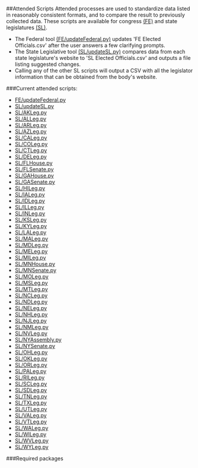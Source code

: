 ##Attended Scripts
Attended processes are used to standardize data listed in reasonably consistent formats, and to compare the result to previously collected data. These scripts are available for congress [(FE)](https://github.com/mlambright/govBot/tree/master/attended/FE/) and state legislatures [(SL)](https://github.com/mlambright/govBot/tree/master/attended/SL/).

- The Federal tool [(FE/updateFederal.py)](https://github.com/mlambright/govBot/tree/master/attended/FE/updateFederal.py) updates 'FE Elected Officials.csv' after the user answers a few clarifying prompts.
- The State Legislative tool [(SL/updateSL.py)](https://github.com/mlambright/govBot/tree/master/attended/SL/updateSL.py) compares data from each state legislature's website to 'SL Elected Officials.csv' and outputs a file listing suggested changes.
- Calling any of the other SL scripts will output a CSV with all the legislator information that can be obtained from the body's website. 


###Current attended scripts:
- [FE/updateFederal.py](https://github.com/mlambright/govBot/tree/master/attended/FE/updateFederal.py)
- [SL/updateSL.py](https://github.com/mlambright/govBot/tree/master/attended/SL/updateSL.py)
- [SL/AKLeg.py](https://github.com/mlambright/govBot/tree/master/attended/SL/AKLeg.py)
- [SL/ALLeg.py](https://github.com/mlambright/govBot/tree/master/attended/SL/ALLeg.py)
- [SL/ARLeg.py](https://github.com/mlambright/govBot/tree/master/attended/SL/ARLeg.py)
- [SL/AZLeg.py](https://github.com/mlambright/govBot/tree/master/attended/SL/AZLeg.py)
- [SL/CALeg.py](https://github.com/mlambright/govBot/tree/master/attended/SL/CALeg.py)
- [SL/COLeg.py](https://github.com/mlambright/govBot/tree/master/attended/SL/COLeg.py)
- [SL/CTLeg.py](https://github.com/mlambright/govBot/tree/master/attended/SL/CTLeg.py)
- [SL/DELeg.py](https://github.com/mlambright/govBot/tree/master/attended/SL/DELeg.py)
- [SL/FLHouse.py](https://github.com/mlambright/govBot/tree/master/attended/SL/FLHouse.py)
- [SL/FLSenate.py](https://github.com/mlambright/govBot/tree/master/attended/SL/FLSenate.py)
- [SL/GAHouse.py](https://github.com/mlambright/govBot/tree/master/attended/SL/GAHouse.py)
- [SL/GASenate.py](https://github.com/mlambright/govBot/tree/master/attended/SL/GASenate.py)
- [SL/HILeg.py](https://github.com/mlambright/govBot/tree/master/attended/SL/HILeg.py)
- [SL/IALeg.py](https://github.com/mlambright/govBot/tree/master/attended/SL/IALeg.py)
- [SL/IDLeg.py](https://github.com/mlambright/govBot/tree/master/attended/SL/IDLeg.py)
- [SL/ILLeg.py](https://github.com/mlambright/govBot/tree/master/attended/SL/ILLeg.py)
- [SL/INLeg.py](https://github.com/mlambright/govBot/tree/master/attended/SL/INLeg.py)
- [SL/KSLeg.py](https://github.com/mlambright/govBot/tree/master/attended/SL/INLeg.py)
- [SL/KYLeg.py](https://github.com/mlambright/govBot/tree/master/attended/SL/KYLeg.py)
- [SL/LALeg.py](https://github.com/mlambright/govBot/tree/master/attended/SL/LALeg.py)
- [SL/MALeg.py](https://github.com/mlambright/govBot/tree/master/attended/SL/MALeg.py)
- [SL/MDLeg.py](https://github.com/mlambright/govBot/tree/master/attended/SL/MDLeg.py)
- [SL/MELeg.py](https://github.com/mlambright/govBot/tree/master/attended/SL/MELeg.py)
- [SL/MILeg.py](https://github.com/mlambright/govBot/tree/master/attended/SL/MILeg.py)
- [SL/MNHouse.py](https://github.com/mlambright/govBot/tree/master/attended/SL/MNHouse.py)
- [SL/MNSenate.py](https://github.com/mlambright/govBot/tree/master/attended/SL/MNSenate.py)
- [SL/MOLeg.py](https://github.com/mlambright/govBot/tree/master/attended/SL/MOLeg.py)
- [SL/MSLeg.py](https://github.com/mlambright/govBot/tree/master/attended/SL/MSLeg.py)
- [SL/MTLeg.py](https://github.com/mlambright/govBot/tree/master/attended/SL/MTLeg.py)
- [SL/NCLeg.py](https://github.com/mlambright/govBot/tree/master/attended/SL/NCLeg.py)
- [SL/NDLeg.py](https://github.com/mlambright/govBot/tree/master/attended/SL/NDLeg.py)
- [SL/NELeg.py](https://github.com/mlambright/govBot/tree/master/attended/SL/NELeg.py)
- [SL/NHLeg.py](https://github.com/mlambright/govBot/tree/master/attended/SL/NHLeg.py)
- [SL/NJLeg.py](https://github.com/mlambright/govBot/tree/master/attended/SL/NJLeg.py)
- [SL/NMLeg.py](https://github.com/mlambright/govBot/tree/master/attended/SL/NMLeg.py)
- [SL/NVLeg.py](https://github.com/mlambright/govBot/tree/master/attended/SL/NVLeg.py)
- [SL/NYAssembly.py](https://github.com/mlambright/govBot/tree/master/attended/SL/NYAssembly.py)
- [SL/NYSenate.py](https://github.com/mlambright/govBot/tree/master/attended/SL/NYSenate.py)
- [SL/OHLeg.py](https://github.com/mlambright/govBot/tree/master/attended/SL/OHLeg.py)
- [SL/OKLeg.py](https://github.com/mlambright/govBot/tree/master/attended/SL/OKLeg.py)
- [SL/ORLeg.py](https://github.com/mlambright/govBot/tree/master/attended/SL/ORLeg.py)
- [SL/PALeg.py](https://github.com/mlambright/govBot/tree/master/attended/SL/PALeg.py)
- [SL/RILeg.py](https://github.com/mlambright/govBot/tree/master/attended/SL/RILeg.py)
- [SL/SCLeg.py](https://github.com/mlambright/govBot/tree/master/attended/SL/SCLeg.py)
- [SL/SDLeg.py](https://github.com/mlambright/govBot/tree/master/attended/SL/SDLeg.py)
- [SL/TNLeg.py](https://github.com/mlambright/govBot/tree/master/attended/SL/TNLeg.py)
- [SL/TXLeg.py](https://github.com/mlambright/govBot/tree/master/attended/SL/TXLeg.py)
- [SL/UTLeg.py](https://github.com/mlambright/govBot/tree/master/attended/SL/UTLeg.py)
- [SL/VALeg.py](https://github.com/mlambright/govBot/tree/master/attended/SL/VALeg.py)
- [SL/VTLeg.py](https://github.com/mlambright/govBot/tree/master/attended/SL/VTLeg.py)
- [SL/WALeg.py](https://github.com/mlambright/govBot/tree/master/attended/SL/WALeg.py)
- [SL/WILeg.py](https://github.com/mlambright/govBot/tree/master/attended/SL/WILeg.py)
- [SL/WVLeg.py](https://github.com/mlambright/govBot/tree/master/attended/SL/WVLeg.py)
- [SL/WYLeg.py](https://github.com/mlambright/govBot/tree/master/attended/SL/WYLeg.py)


###Required packages